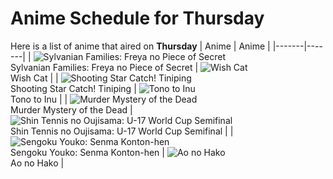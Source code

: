 # Anime Schedule for Thursday
Here is a list of anime that aired on **Thursday** 
| Anime | Anime |
|-------|-------|
| ![Sylvanian Families: Freya no Piece of Secret](https://cdn.myanimelist.net/images/anime/1856/145941.webp)<br>Sylvanian Families: Freya no Piece of Secret | ![Wish Cat](https://cdn.myanimelist.net/images/anime/1850/145583.webp)<br>Wish Cat |
| ![Shooting Star Catch! Tiniping](https://cdn.myanimelist.net/images/anime/1583/145688.webp)<br>Shooting Star Catch! Tiniping | ![Tono to Inu](https://cdn.myanimelist.net/images/anime/1845/144716.webp)<br>Tono to Inu |
| ![Murder Mystery of the Dead](https://cdn.myanimelist.net/images/anime/1582/145611.webp)<br>Murder Mystery of the Dead | ![Shin Tennis no Oujisama: U-17 World Cup Semifinal](https://cdn.myanimelist.net/images/anime/1507/145670.webp)<br>Shin Tennis no Oujisama: U-17 World Cup Semifinal |
| ![Sengoku Youko: Senma Konton-hen](https://cdn.myanimelist.net/images/anime/1948/143550.webp)<br>Sengoku Youko: Senma Konton-hen | ![Ao no Hako](https://cdn.myanimelist.net/images/anime/1496/147108.webp)<br>Ao no Hako |
